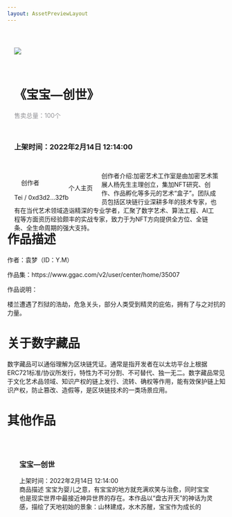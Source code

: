 ```yaml
---
layout: AssetPreviewLayout
---
```


#  

<box>
    <div class="contenedor">
      <vs-row vs-justify="center">
        <vs-col type="flex" vs-justify="center" vs-align="center" vs-w="7">
          <div style="padding:1rem;">
            <vs-card actionable class="cardx">
              <div slot="media" class="recommand-card-detail">
                <img src="https://www.ibox.art/file/oss/test/image/nft-goods/effc35994dbc4f8299405365b25b431d.jpg?style=st6">
              </div>
              <div slot="footer">
                <vs-image :key="index" :src="`https://picsum.photos/400/300?image=2${index}`" v-for="(image, index) in 4" />
              </div>
            </vs-card>
          </div>
        </vs-col>
        <vs-col type="flex" vs-justify="center" vs-align="center" vs-w="5">
          <div style="padding:1rem;">
            <h1>《宝宝—创世》</h1>
            <div style="color:rgba(44,44,52,.5)">售卖总量：100个</div>
            <vs-row vs-justify="center" class="recommand-desc-card-preview">
              <vs-col type="flex" vs-justify="center" vs-align="center" vs-w="12">
                <div>
                  <h3 style="line-height:5rem">上架时间：2022年2月14日 12:14:00</h3>
                </div>
              </vs-col>
            </vs-row>
            <vs-divider/>
                <vs-card style="padding-top:10px;padding-bottom:5px;">
                  <div slot="header">
                        <vs-avatar size="70px" src="https://avatars2.githubusercontent.com/u/31676496?s=460&v=4" style="float:left;"/>
                        <div style="padding:1rem;">
                          创作者
                        </div>
                        <a style="padding-top:1rem;">Tei / <span><a>0xd3d2...32fb</a></span></a>
                        <a style="float:right;padding-right:20px;margin-top:-1.5rem;">个人主页</a>
                  </div>
                  <div style="display:block;height: 80px;">
                      创作者介绍:加密艺术工作室是由加密艺术策展人杨先生主理创立，集加NFT研究、创作、作品孵化等多元的艺术“盒子”。团队成员包括区块链行业深耕多年的技术专家，也有在当代艺术领域造诣精深的专业学者，汇聚了数字艺术、算法工程、AI工程等方面资历经验颇丰的实战专家，致力于为NFT方向提供全方位、全链条、全生命周期的强大支持。
                  </div>
                </vs-card>
          </div>
        </vs-col>
      </vs-row>
    </div>
    <div class="contenedor">
      <vs-row vs-justify="center">
        <vs-col type="flex" vs-justify="center" vs-align="center" vs-w="12">
        </vs-col>
      </vs-row>
    </div>
</box>

#  作品描述

<box header>

  <p></p>
  <p>作者：袁梦（ID：Y.M）</p>
  <p>作品集：<a>https://www.ggac.com/v2/user/center/home/35007</a></p>
  <p>作品说明：</p>
  <p>楼兰遭遇了烈狱的浩劫，危急关头，部分人类受到精灵的庇佑，拥有了与之对抗的力量。</p>

</box>

#  关于数字藏品

<box header>

  <p></p>
  <p>数字藏品可以通俗理解为区块链凭证。通常是指开发者在以太坊平台上根据ERC721标准/协议所发行，特性为不可分割、不可替代、独一无二。数字藏品常见于文化艺术品领域、知识产权的链上发行、流转、确权等作用，能有效保护链上知识产权，防止篡改、造假等，是区块链技术的一类场景应用。</p>

</box>

#  其他作品

<box header>
<div style="padding:20px">
  <vs-row>
    <vs-col :key="index" v-for="col,index in 3" vs-type="flex" vs-justify="flex-start" vs-align="flex-start" vs-w="4">
      <div style="padding:.5rem;">
      <vs-card>
        <div slot="header">
          <h3>
            宝宝—创世
          </h3>
          上架时间：2022年2月14日 12:14:00
        </div>
        <div slot="media" class="recommand-card">
          <img :src="$withBase('/2accc02e3c484286875f49be72be2e9b.png')">
        </div>
        <div>
          商品描述
          <span>宝宝为婴儿之意，有宝宝的地方就充满欢笑与治愈，同时宝宝也是现实世界中最接近神异世界的存在。本作品以“盘古开天”的神话为灵感，描绘了天地初始的景象：山林建成，水木苏醒，宝宝作为成长的</span>
        </div>
      </vs-card>
      </div>
    </vs-col>
  </vs-row>
  <div class="center">
    <vs-pagination v-model="page" :length="20" />
  </div>
</div>
</box>